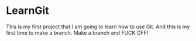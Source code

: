 # LearnGit
This is my first project that I am going to learn how to use Git.
And this is my first time to make a branch.
Make a branch and FUCK OFF!
